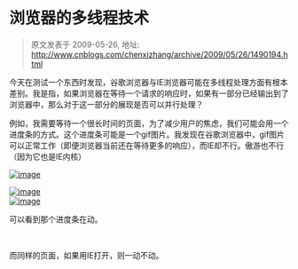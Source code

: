 # 浏览器的多线程技术 
> 原文发表于 2009-05-26, 地址: http://www.cnblogs.com/chenxizhang/archive/2009/05/26/1490194.html 


今天在测试一个东西时发现，谷歌浏览器与IE浏览器可能在多线程处理方面有根本差别。我是指，如果浏览器在等待一个请求的响应时，如果有一部分已经输出到了浏览器中，那么对于这一部分的展现是否可以并行处理？

 例如，我需要等待一个很长时间的页面，为了减少用户的焦虑，我们可能会用一个进度条的方式。这个进度条可能是一个gif图片。我发现在谷歌浏览器中，gif图片可以正常工作（即便浏览器当前还在等待更多的响应），而IE却不行。傲游也不行（因为它也是IE内核）

 [![image](http://images.cnblogs.com/cnblogs_com/chenxizhang/WindowsLiveWriter/1b7bda7e07a9_E717/image_thumb.png "image")](http://images.cnblogs.com/cnblogs_com/chenxizhang/WindowsLiveWriter/1b7bda7e07a9_E717/image_2.png) 

 [![image](http://images.cnblogs.com/cnblogs_com/chenxizhang/WindowsLiveWriter/1b7bda7e07a9_E717/image_thumb_1.png "image")](http://images.cnblogs.com/cnblogs_com/chenxizhang/WindowsLiveWriter/1b7bda7e07a9_E717/image_4.png)   
[![image](http://images.cnblogs.com/cnblogs_com/chenxizhang/WindowsLiveWriter/1b7bda7e07a9_E717/image_thumb_2.png "image")](http://images.cnblogs.com/cnblogs_com/chenxizhang/WindowsLiveWriter/1b7bda7e07a9_E717/image_6.png) 

 可以看到那个进度条在动。

  

 而同样的页面，如果用IE打开，则一动不动。

